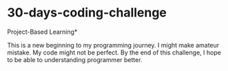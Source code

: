 # 30-days-coding-challenge
Project-Based Learning*

This is a new beginning to my programming journey. I might make amateur mistake. My code might not be perfect. By the end of this challenge, I hope to be able to understanding programmer better.
